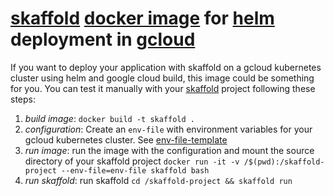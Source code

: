 # [skaffold](https://github.com/GoogleContainerTools/skaffold) [docker image](https://docs.docker.com/) for [helm](https://github.com/helm/helm) deployment in [gcloud](https://cloud.google.com/sdk/gcloud/)

If you want to deploy your application with skaffold on a gcloud kubernetes cluster using helm and google cloud build, this image could be something for you. You can test it manually with your [skaffold](https://github.com/GoogleContainerTools/skaffold) project following these steps:

1. _build image_: `docker build -t skaffold .`
2. _configuration_: Create an `env-file` with environment variables for your gcloud kubernetes cluster. See [env-file-template](./env-file-template)
3. _run image_: run the image with the configuration and mount the source directory of your skaffold project `docker run -it -v /$(pwd):/skaffold-project --env-file=env-file skaffold bash`
4. _run skaffold_: run skaffold `cd /skaffold-project && skaffold run`
